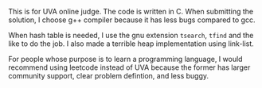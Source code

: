 This is for UVA online judge.
The code is written in C.
When submitting the solution, I choose g++ compiler because it has less bugs compared to gcc.

When hash table is needed, I use the gnu extension `tsearch`, `tfind` and the like to do the job.
I also made a terrible heap implementation using link-list.

For people whose purpose is to learn a programming language, I would recommend using leetcode
instead of UVA because the former has larger community support, clear problem defintion, and less buggy.
